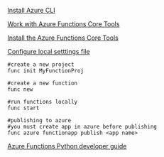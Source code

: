 [Install Azure CLI](https://docs.microsoft.com/en-us/cli/azure/install-azure-cli?view=azure-cli-latest)  

[Work with Azure Functions Core Tools](https://docs.microsoft.com/en-us/azure/azure-functions/functions-run-local#v2)  

[Install the Azure Functions Core Tools](https://docs.microsoft.com/en-us/azure/azure-functions/functions-run-local#install-the-azure-functions-core-tools)  

[Configure local setttings file](https://docs.microsoft.com/en-us/azure/azure-functions/functions-run-local#local-settings-file)  

```
#create a new project
func init MyFunctionProj

#create a new function
func new

#run functions locally
func start 

#publishing to azure
#you must create app in azure before publishing
func azure functionapp publish <app name>

```

[Azure Functions Python developer guide](https://docs.microsoft.com/en-us/azure/azure-functions/functions-reference-python#publishing-to-azure)
